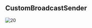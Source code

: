 ## CustomBroadcastSender

![20](https://user-images.githubusercontent.com/35567854/75105541-c9185e80-563e-11ea-831a-d77ff6fb6afc.PNG)
